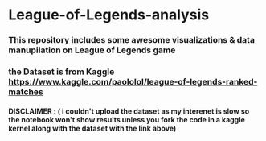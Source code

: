 # League-of-Legends-analysis
### This repository includes some awesome visualizations &amp; data manupilation on League of Legends game
### the Dataset is from Kaggle https://www.kaggle.com/paololol/league-of-legends-ranked-matches
#### DISCLAIMER : ( i couldn't upload the dataset as my interenet is slow so the notebook won't show results unless you fork the code in a kaggle kernel along with the dataset with the link above)
